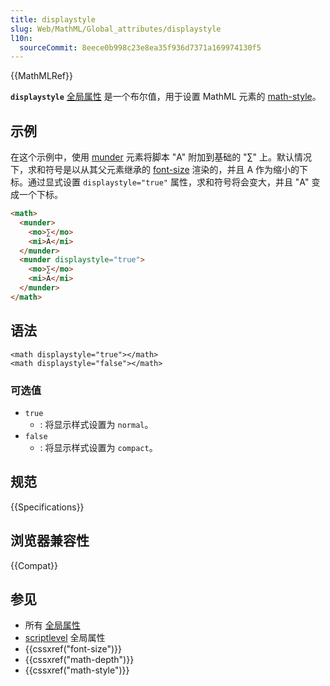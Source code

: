 ```yaml
---
title: displaystyle
slug: Web/MathML/Global_attributes/displaystyle
l10n:
  sourceCommit: 8eece0b998c23e8ea35f936d7371a169974130f5
---
```


{{MathMLRef}}

**`displaystyle`** [全局属性](/zh-CN/docs/Web/MathML/Global_attributes) 是一个布尔值，用于设置 MathML 元素的 [math-style](/zh-CN/docs/Web/CSS/math-style)。

## 示例

在这个示例中，使用 [munder](/zh-CN/docs/Web/MathML/Element/munder) 元素将脚本 "A" 附加到基础的 "∑" 上。默认情况下，求和符号是以从其父元素继承的 [font-size](/zh-CN/docs/Web/CSS/font-size) 渲染的，并且 A 作为缩小的下标。通过显式设置 `displaystyle="true"` 属性，求和符号将会变大，并且 "A" 变成一个下标。

```html
<math>
  <munder>
    <mo>∑</mo>
    <mi>A</mi>
  </munder>
  <munder displaystyle="true">
    <mo>∑</mo>
    <mi>A</mi>
  </munder>
</math>
```

## 语法

```html-nolint
<math displaystyle="true"></math>
<math displaystyle="false"></math>
```

### 可选值

- `true`
    - : 将显示样式设置为 `normal`。
- `false`
    - : 将显示样式设置为 `compact`。

## 规范

{{Specifications}}

## 浏览器兼容性

{{Compat}}

## 参见

- 所有 [全局属性](/zh-CN/docs/Web/MathML/Global_attributes)
- [scriptlevel](/zh-CN/docs/Web/MathML/Global_attributes/scriptlevel) 全局属性
- {{cssxref("font-size")}}
- {{cssxref("math-depth")}}
- {{cssxref("math-style")}}
